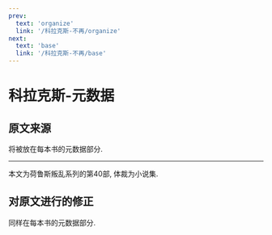 ```yaml
---
prev:
  text: 'organize'
  link: '/科拉克斯-不再/organize'
next:
  text: 'base'
  link: '/科拉克斯-不再/base'
---
```


# 科拉克斯-元数据

## 原文来源

将被放在每本书的元数据部分.

--------

本文为荷鲁斯叛乱系列的第40部, 体裁为小说集.

## 对原文进行的修正

同样在每本书的元数据部分.
